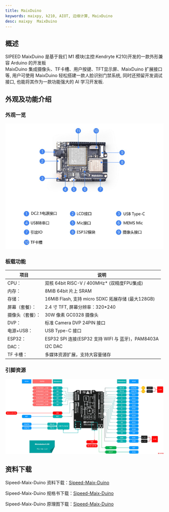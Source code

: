 ```yaml
---
title: MaixDuino
keywords: maixpy, k210, AIOT, 边缘计算, MaixDuino
desc: maixpy  MaixDuino
---
```



## 概述

  SIPEED MaixDuino 是基于我们 M1 模块(主控:Kendryte K210)开发的一款外形兼容 Arduino 的开发板
  <br/>MaixDuino 集成摄像头、TF卡槽、用户按键、TFT显示屏、MaixDuino 扩展接口等, 用户可使用 MaixDuino 轻松搭建一款人脸识别门禁系统, 同时还预留开发调试接口, 也能将其作为一款功能强大的 AI 学习开发板.

## 外观及功能介绍

### 外观一览

![MaixDuino](../../assets/hardware/maix_duino/maixduino_4.png)

### 板载功能

| 项目             | 说明                                              |
| ---------------- | ------------------------------------------------- |
| CPU：            | 双核 64bit RISC-V / 400MHz* (双精度FPU集成)       |
| 内存：           | 8MiB 64bit 片上 SRAM                              |
| 存储：           | 16MiB Flash, 支持 micro SDXC 拓展存储 (最大128GB) |
| 屏幕（套餐）：   | 2.4 寸 TFT, 屏幕分辨率：320\*240          |
| 摄像头（套餐）： | 30W 像素 GC0328 摄像头                            |
| DVP：            | 标准 Camera DVP 24PIN 接口                        |
| 电源+USB：       | USB Type-C 接口                                   |
| ESP32：          | ESP32 SPI 连接(ESP32 支持 WIFI 与 蓝牙)，PAM8403A |
| DAC：            | I2C DAC                                           |
| TF 卡槽：        | 多媒体资源扩展，支持大容量储存                    |

### 引脚资源

![MaixDuino](../../assets/hardware/maix_duino/sipeed_maixduin_pins.png)

## 资料下载

Sipeed-Maix-Duino 资料下载：[Sipeed-Maix-Duino](https://dl.sipeed.com/shareURL/MAIX/HDK/Sipeed-Maixduino/)

Sipeed-Maix-Duino 规格书下载：[Sipeed-Maix-Duino](https://dl.sipeed.com/shareURL/MAIX/HDK/Sipeed-Maixduino/Specifications)

Sipeed-Maix-Duino 原理图下载：[Sipeed-Maix-Duino][Sipeed-Maix-Duino]

[Sipeed-Maix-Duino]: https://dl.sipeed.com/fileList/MAIX/HDK/Sipeed-Maixduino/Maixduino_2832/Maixduino_2832(Schematic).pdf